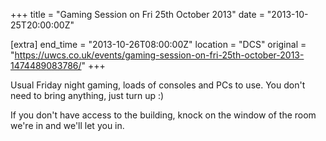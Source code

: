 +++
title = "Gaming Session on Fri 25th October 2013"
date = "2013-10-25T20:00:00Z"

[extra]
end_time = "2013-10-26T08:00:00Z"
location = "DCS"
original = "https://uwcs.co.uk/events/gaming-session-on-fri-25th-october-2013-1474489083786/"
+++

Usual Friday night gaming, loads of consoles and PCs to use. You don't need to bring anything, just turn up :)

If you don't have access to the building, knock on the window of the room we're in and we'll let you in.


